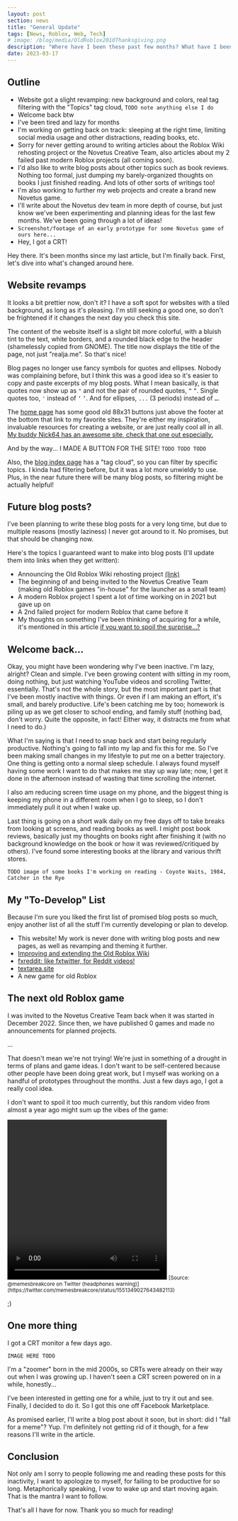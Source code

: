 ```yaml
---
layout: post
section: news
title: "General Update"
tags: [News, Roblox, Web, Tech]
# image: /blog/media/OldRoblox2010Thanksgiving.png
description: "Where have I been these past few months? What have I been (not) doing?"
date: 2023-03-17
---
```


## Outline

- Website got a slight revamping: new background and colors, real tag filtering with the "Topics" tag cloud, `TODO note anything else I do`
- Welcome back btw
- I've been tired and lazy for months
- I'm working on getting back on track: sleeping at the right time, limiting social media usage and other distractions, reading books, etc.
- Sorry for never getting around to writing articles about the Roblox Wiki rehosting project or the Novetus Creative Team, also articles about my 2 failed past modern Roblox projects (all coming soon).
- I'd also like to write blog posts about other topics such as book reviews. Nothing too formal, just dumping my barely-organized thoughts on books I just finished reading. And lots of other sorts of writings too!
- I'm also working to further my web projects and create a brand new Novetus game.
- I'll write about the Novetus dev team in more depth of course, but just know we've been experimenting and planning ideas for the last few months. We've been going through a lot of ideas! 
- `Screenshot/footage of an early prototype for some Novetus game of ours here...`
- Hey, I got a CRT!

Hey there. It's been months since my last article, but I'm finally back. First, let's dive into what's changed around here.

## Website revamps

It looks a bit prettier now, don't it? I have a soft spot for websites with a tiled background, as long as it's pleasing. I'm still seeking a good one, so don't be frightened if it changes the next day you check this site.

The content of the website itself is a slight bit more colorful, with a bluish tint to the text, white borders, and a rounded black edge to the header (shamelessly copied from GNOME). The title now displays the title of the page, not just "realja.me". So that's nice!

Blog pages no longer use fancy symbols for quotes and ellipses. Nobody was complaining before, but I think this was a good idea so it's easier to copy and paste excerpts of my blog posts. What I mean basically, is that quotes now show up as `"` and not the pair of rounded quotes, `“` `”`. Single quotes too, `'` instead of `‘` `’`. And for ellipses, `...` (3 periods) instead of `…`.

The [home page](/) has some good old 88x31 buttons just above the footer at the bottom that link to my favorite sites. They're either my inspiration, invaluable resources for creating a website, or are just really cool all in all. [My buddy Nick64 has an awesome site, check that one out especially.](https://nick64.me)

And by the way... I MADE A BUTTON FOR THE SITE! `TODO TODO TODO`

Also, the [blog index page](/blog) has a "tag cloud", so you can filter by specific topics. I kinda had filtering before, but it was a lot more unwieldy to use. Plus, in the near future there will be many blog posts, so filtering might be actually helpful!

## Future blog posts?

I've been planning to write these blog posts for a very long time, but due to multiple reasons (mostly laziness) I never got around to it. No promises, but that should be changing now.

Here's the topics I guaranteed want to make into blog posts (I'll update them into links when they get written):

- Announcing the Old Roblox Wiki rehosting project [(link)](https://wiki.realja.me)
- The beginning of and being invited to the Novetus Creative Team (making old Roblox games "in-house" for the launcher as a small team)
- A modern Roblox project I spent a lot of time working on in 2021 but gave up on
- A 2nd failed project for modern Roblox that came before it
- My thoughts on something I've been thinking of acquiring for a while, it's mentioned in this article [if you want to spoil the surprise...?](#one-more-thing)

## Welcome back...

Okay, you might have been wondering why I've been inactive. I'm lazy, alright? Clean and simple. I've been growing content with sitting in my room, doing nothing, but just watching YouTube videos and scrolling Twitter, essentially. That's not the whole story, but the most important part is that I've been mostly inactive with things. Or even if I am making an effort, it's small, and barely productive. Life's been catching me by too; homework is piling up as we get closer to school ending, and family stuff (nothing bad, don't worry. Quite the opposite, in fact! Either way, it distracts me from what I need to do.)

What I'm saying is that I need to snap back and start being regularly productive. Nothing's going to fall into my lap and fix this for me. So I've been making small changes in my lifestyle to put me on a better trajectory. One thing is getting onto a normal sleep schedule. I always found myself having some work I want to do that makes me stay up way late; now, I get it done in the afternoon instead of wasting that time scrolling the internet.

I also am reducing screen time usage on my phone, and the biggest thing is keeping my phone in a different room when I go to sleep, so I don't immediately pull it out when I wake up.

Last thing is going on a short walk daily on my free days off to take breaks from looking at screens, and reading books as well. I might post book reviews, basically just my thoughts on books right after finishing it (with no background knowledge on the book or how it was reviewed/critiqued by others). I've found some interesting books at the library and various thrift stores.

`TODO image of some books I'm working on reading - Coyote Waits, 1984, Catcher in the Rye`

## My "To-Develop" List

Because I'm sure you liked the first list of promised blog posts so much, enjoy another list of all the stuff I'm currently developing or plan to develop.

- This website! My work is never done with writing blog posts and new pages, as well as revamping and theming it further.
- [Improving and extending the Old Roblox Wiki](https://wiki.realja.me)
- [fxreddit: like fxtwitter, for Reddit videos!](https://github.com/real-jame/fxreddit)
- [textarea.site](https://textarea.site)
- A new game for old Roblox

## The next old Roblox game

I was invited to the Novetus Creative Team back when it was started in December 2022. Since then, we have published 0 games and made no announcements for planned projects.

...

That doesn't mean we're not trying! We're just in something of a drought in terms of plans and game ideas. I don't want to be self-centered because other people have been doing great work, but I myself was working on a handful of prototypes throughout the months. Just a few days ago, I got a really cool idea.

I don't want to spoil it too much currently, but this random video from almost a year ago might sum up the vibes of the game:

<video height="360" width="360" controls>
  <source src="/blog/media/BreakcoreSFOTH.mp4" type="video/mp4">
</video>
<small>[Source: @memesbreakcore on Twitter (headphones warning)](https://twitter.com/memesbreakcore/status/1551349027643482113)</small>

;)

## One more thing

I got a CRT monitor a few days ago.

`IMAGE HERE TODO`

I'm a "zoomer" born in the mid 2000s, so CRTs were already on their way out when I was growing up. I haven't seen a CRT screen powered on in a while, honestly...

I've been interested in getting one for a while, just to try it out and see. Finally, I decided to do it. So I got this one off Facebook Marketplace.

As promised earlier, I'll write a blog post about it soon, but in short: did I "fall for a meme"? Yup. I'm definitely not getting rid of it though, for a few reasons I'll write in the article.

## Conclusion

Not only am I sorry to people following me and reading these posts for this inactivity, I want to apologize to myself, for failing to be productive for so long. Metaphorically speaking, I vow to wake up and start moving again. That is the mantra I want to follow.

That's all I have for now. Thank you so much for reading!
